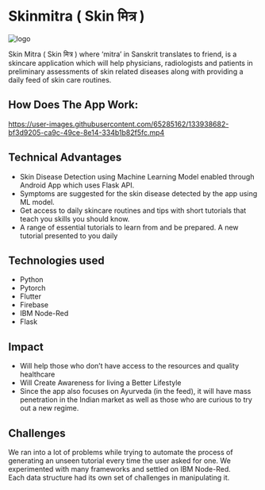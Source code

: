 # Skinmitra ( Skin मित्र )

![logo](https://user-images.githubusercontent.com/65285162/133836396-be5c2526-e4c1-4991-ad51-0661ce181276.png)

Skin Mitra ( Skin मित्र ) where ‘mitra’ in Sanskrit translates to friend, is a
skincare application which will help physicians, radiologists and patients in preliminary
assessments of skin related diseases along with providing a daily feed of skin care routines.

## How Does The App Work:


https://user-images.githubusercontent.com/65285162/133938682-bf3d9205-ca9c-49ce-8e14-334b1b82f5fc.mp4




## Technical Advantages

- Skin Disease Detection using Machine Learning Model 
enabled through Android App which uses Flask API.
- Symptoms are suggested for the skin disease detected by 
the app using ML model.
- Get access to daily skincare routines and tips with short 
tutorials that teach you skills you should know.
- A range of essential tutorials to learn from and be prepared. 
A new tutorial presented to you daily


## Technologies used
- Python
- Pytorch
- Flutter
- Firebase
- IBM Node-Red
- Flask 


## Impact

- Will help those who don’t have access to the 
resources and quality healthcare
- Will Create Awareness for living a Better Lifestyle
- Since the app also focuses on Ayurveda 
(in the feed), it will have mass penetration in 
the Indian market as well as those who are curious 
to try out a new regime.

## Challenges

We ran into a lot of problems while trying to automate the process of generating an unseen tutorial every time the user asked for one. We experimented with many frameworks and settled on IBM Node-Red.  
Each data structure had its own set of challenges in manipulating it.

